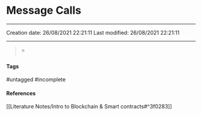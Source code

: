 # Message Calls
---

Creation date: 26/08/2021 22:21:11
Last modified: 26/08/2021 22:21:11

---

> ⭐ 



#### Tags
#untagged #incomplete


#### References
[[Literature Notes/Intro to Blockchain & Smart contracts#^3f0283]]


